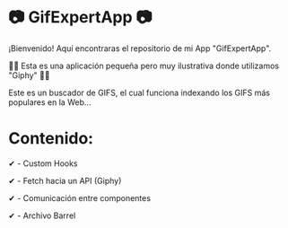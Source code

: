 # 📷 GifExpertApp 📷

¡Bienvenido! Aquí encontraras el repositorio de mi App "GifExpertApp".

🧞‍♂️ Esta es una aplicación pequeña pero muy ilustrativa donde utilizamos "Giphy" 🧞‍♂️

Este es un buscador de GIFS, el cual funciona indexando los GIFS más populares en la Web...

# Contenido:

✔ - Custom Hooks

✔ - Fetch hacia un API (Giphy)

✔ - Comunicación entre componentes

✔ - Archivo Barrel
